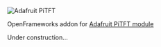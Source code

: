 ![Adafruit PiTFT](https://www.adafruit.com/images/970x728/1601-00.jpg)

OpenFrameworks addon for [Adafruit PiTFT module](https://www.adafruit.com/products/1601)

Under construction...